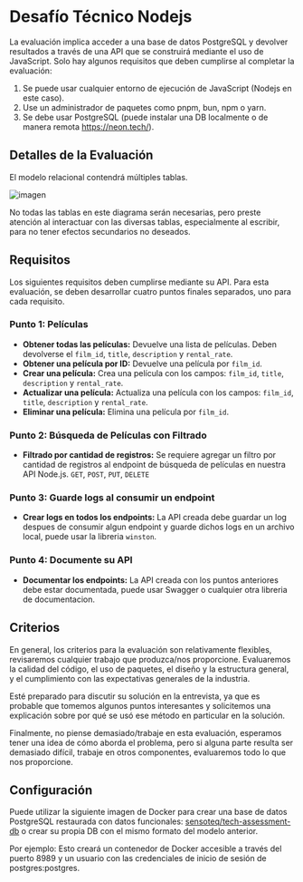 # Desafío Técnico Nodejs

La evaluación implica acceder a una base de datos PostgreSQL y devolver resultados a través de una API que se construirá mediante el uso de JavaScript. Solo hay algunos requisitos que deben cumplirse al completar la evaluación:

1. Se puede usar cualquier entorno de ejecución de JavaScript (Nodejs en este caso).
2. Use un administrador de paquetes como pnpm, bun, npm o yarn.
3. Se debe usar PostgreSQL (puede instalar una DB localmente o de manera remota <https://neon.tech/>).

## Detalles de la Evaluación

El modelo relacional contendrá múltiples tablas.

![imagen](https://user-images.githubusercontent.com/21364333/197232749-2ad14346-40a1-4b21-94a1-713ed23cdd5f.png)

No todas las tablas en este diagrama serán necesarias, pero preste atención al interactuar con las diversas tablas, especialmente al escribir, para no tener efectos secundarios no deseados.

## Requisitos

Los siguientes requisitos deben cumplirse mediante su API. Para esta evaluación, se deben desarrollar cuatro puntos finales separados, uno para cada requisito.

### Punto 1: Películas

- **Obtener todas las películas:** Devuelve una lista de películas. Deben devolverse el `film_id`, `title`, `description` y `rental_rate`.
- **Obtener una película por ID:** Devuelve una película por `film_id`.
- **Crear una película:** Crea una película con los campos: `film_id`, `title`, `description` y `rental_rate`.
- **Actualizar una película:** Actualiza una película con los campos: `film_id`, `title`, `description` y `rental_rate`.
- **Eliminar una película:** Elimina una película por `film_id`.

### Punto 2: Búsqueda de Películas con Filtrado

- **Filtrado por cantidad de registros:** Se requiere agregar un filtro por cantidad de registros al endpoint de búsqueda de películas en nuestra API Node.js. `GET`, `POST`, `PUT`, `DELETE`

### Punto 3: Guarde logs al consumir un endpoint

- **Crear logs en todos los endpoints:** La API creada debe guardar un log despues de consumir algun endpoint y guarde dichos logs en un archivo local, puede usar la libreria `winston`.

### Punto 4: Documente su API

- **Documentar los endpoints:** La API creada con los puntos anteriores debe estar documentada, puede usar Swagger o cualquier otra libreria de documentacion.

## Criterios

En general, los criterios para la evaluación son relativamente flexibles, revisaremos cualquier trabajo que produzca/nos proporcione. Evaluaremos la calidad del código, el uso de paquetes, el diseño y la estructura general, y el cumplimiento con las expectativas generales de la industria.

Esté preparado para discutir su solución en la entrevista, ya que es probable que tomemos algunos puntos interesantes y solicitemos una explicación sobre por qué se usó ese método en particular en la solución.

Finalmente, no piense demasiado/trabaje en esta evaluación, esperamos tener una idea de cómo aborda el problema, pero si alguna parte resulta ser demasiado difícil, trabaje en otros componentes, evaluaremos todo lo que nos proporcione.

## Configuración

Puede utilizar la siguiente imagen de Docker para crear una base de datos PostgreSQL restaurada con datos funcionales: [sensoteq/tech-assessment-db](https://hub.docker.com/r/sensoteq/tech-assessment-db) o crear su propia DB con el mismo formato del modelo anterior.

Por ejemplo:
Esto creará un contenedor de Docker accesible a través del puerto 8989 y un usuario con las credenciales de inicio de sesión de postgres:postgres.
